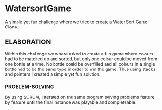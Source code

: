 # WatersortGame
A simple yet fun challenge where we tried to create a Water Sort Game Clone.

## ELABORATION
Within this challenge we where asked to create a fun game where colours had to be matched up and sorted, but only one colour could be moved from one bottle at a time. 
No bottle could be overfilled and all colours in a single bottle had to be the same type in order to win the game.
Thus using stacks and pointers I created a simple yet fun solution.

### PROBLEM-SOLVING
By using SCRUM, I iterated on the same program solving problems feature by feature until the final instance was playable and completeable.
